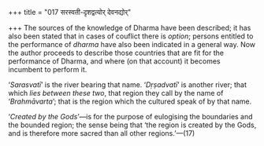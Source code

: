 +++
title = "017 सरस्वती-दृशद्वत्योर् देवनद्योर्"

+++
The sources of the knowledge of Dharma have been described; it has also
been stated that in cases of couflict there is *option*; persons
entitled to the performance of *dharma* have also been indicated in a
general way. Now the author proceeds to describe those countries that
are fit for the performance of Dharma, and where (on that account) it
becomes incumbent to perform it.

‘*Sarasvatī*’ is the river bearing that name. ‘*Dṛṣadvatī*’ is another
river; that which *lies between these two*, that region they call by the
name of ‘*Brahmāvarta*’; that is the region which the cultured speak of
by that name.

‘*Created by the Gods*’—is for the purpose of eulogising the boundaries
and the bounded region; the sense being that ‘the region is created by
the Gods, and is therefore more sacred than all other regions.’—(17)


